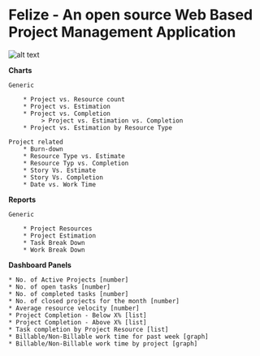 # Felize - An open source Web Based Project Management Application

![alt text](https://travis-ci.org/ArCheun/Felize.svg?branch=master)

**Charts**

    Generic

        * Project vs. Resource count
        * Project vs. Estimation
        * Project vs. Completion
             > Project vs. Estimation vs. Completion
        * Project vs. Estimation by Resource Type

    Project related
        * Burn-down
        * Resource Type vs. Estimate
        * Resource Typ vs. Completion
        * Story Vs. Estimate
        * Story Vs. Completion
        * Date vs. Work Time

**Reports**

    Generic

        * Project Resources
        * Project Estimation
        * Task Break Down
        * Work Break Down

**Dashboard Panels**

    * No. of Active Projects [number]
    * No. of open tasks [number]
    * No. of completed tasks [number]
    * No. of closed projects for the month [number]
    * Average resource velocity [number]
    * Project Completion - Below X% [list]
    * Project Completion - Above X% [list]
    * Task completion by Project Resource [list]
    * Billable/Non-Billable work time for past week [graph]
    * Billable/Non-Billable work time by project [graph]
